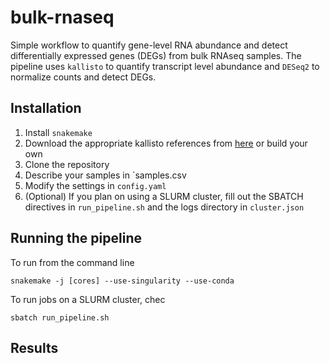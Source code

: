 # bulk-rnaseq
Simple  workflow to quantify gene-level RNA abundance and detect differentially expressed genes (DEGs) 
from bulk RNAseq samples. The pipeline uses `kallisto` to quantify transcript level abundance and `DESeq2` 
to normalize counts and detect DEGs. 

## Installation
1. Install `snakemake`
2. Download the appropriate kallisto references from [here](https://github.com/pachterlab/kallisto-transcriptome-indices/releases) or build your own
3. Clone the repository
4. Describe your samples in `samples.csv
5. Modify the settings in `config.yaml`
6. (Optional) If you plan on using a SLURM cluster, fill out the SBATCH directives in `run_pipeline.sh` and the logs directory in `cluster.json`

## Running the pipeline
To run from the command line
```
snakemake -j [cores] --use-singularity --use-conda
```
To run jobs on a SLURM cluster, chec
```
sbatch run_pipeline.sh
```

## Results
